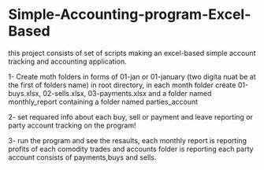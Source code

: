 # Simple-Accounting-program-Excel-Based
this project consists of set of scripts making an excel-based simple account tracking and accounting application.


1- Create moth folders in forms of 01-jan or 01-january (two digita nuat be at the first of folders name) in root directory, in each month folder create 01-buys.xlsx, 02-sells.xlsx, 03-payments.xlsx and a folder named monthly_report containing a folder named parties_account

2- set requared info about each buy, sell or payment and leave reporting or party account tracking on the program!

3- run the program and see the resaults, each monthly report is reporting profits of each comodity trades and accounts folder is reporting each party account consists of payments,buys and sells.
